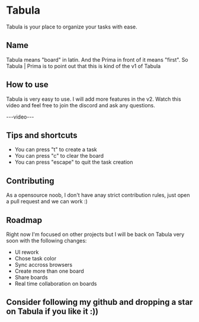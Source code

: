 # Tabula


Tabula is your place to organize your tasks with ease.

## Name
Tabula means "board" in latin. And the Prima in front of it means "first". So Tabula | Prima is to point out that this is kind of the v1 of Tabula

## How to use
Tabula is very easy to use. I will add more features in the v2. Watch this video and feel free to join the discord and ask any questions.

---video---


## Tips and shortcuts
- You can press "t" to create a task
- You can press "c" to clear the board
- You can press "escape" to quit the task creation

## Contributing
As a opensource noob, I don't have anay strict contribution rules, just open a pull request and we can work :)

## Roadmap
Right now I'm focused on other projects but I will be back on Tabula very soon with the following changes:
- UI rework
- Chose task color
- Sync accross browsers
- Create more than one board
- Share boards
- Real time collaboration on boards

## Consider following my github and dropping a star on Tabula if you like it :))
